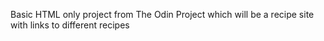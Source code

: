 Basic HTML only project from The Odin Project which will be a recipe site with links to different recipes
